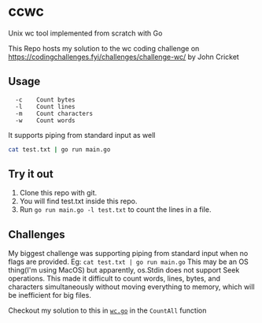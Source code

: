 # ccwc

Unix wc tool implemented from scratch with Go


This Repo hosts my solution to the wc coding challenge on https://codingchallenges.fyi/challenges/challenge-wc/ by John Cricket

## Usage
```
  -c	Count bytes
  -l	Count lines
  -m	Count characters
  -w	Count words
```

It supports piping from standard input as well

```bash
cat test.txt | go run main.go
```

## Try it out

1. Clone this repo with git.
2. You will find test.txt inside this repo.
3. Run ```go run main.go -l test.txt``` to count the lines in a file.

## Challenges

My biggest challenge was supporting piping from standard input when no flags are provided.
Eg: ```cat test.txt | go run main.go```
This may be an OS thing(I'm using MacOS) but apparently, os.Stdin does not support Seek operations.
This made it difficult to count words, lines, bytes, and characters simultaneously without moving everything to memory, which will be inefficient for big files.

Checkout my solution to this in [```wc.go```](wc/wc.go) in the ```CountAll``` function

